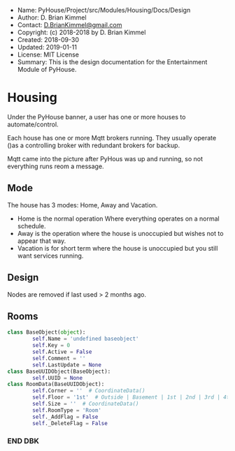 * Name:      PyHouse/Project/src/Modules/Housing/Docs/Design
* Author:    D. Brian Kimmel
* Contact:   D.BrianKimmel@gmail.com
* Copyright: (c) 2018-2018 by D. Brian Kimmel
* Created:   2018-09-30
* Updated:   2019-01-11
* License:   MIT License
* Summary:   This is the design documentation for the Entertainment Module of PyHouse.


# Housing

Under the PyHouse banner, a user has one or more houses to automate/control.

Each house has one or more Mqtt brokers running.
They usually operate ()as a controlling broker with redundant brokers for backup.

Mqtt came into the picture after PyHous was up and running, so not everything runs reom a message.

## Mode
The house has 3 modes: Home, Away and Vacation.
* Home is the normal operation Where everything operates on a normal schedule.
* Away is the operation where the house is unoccupied but wishes not to appear that way.
* Vacation is for short term where the house is unoccupied but you still want services running.

## Design

Nodes are removed if last used > 2 months ago.

## Rooms

```python
class BaseObject(object):
        self.Name = 'undefined baseobject'
        self.Key = 0
        self.Active = False
        self.Comment = ''
        self.LastUpdate = None
class BaseUUIDObject(BaseObject):
        self.UUID = None
class RoomData(BaseUUIDObject):
        self.Corner = ''  # CoordinateData()
        self.Floor = '1st'  # Outside | Basement | 1st | 2nd | 3rd | 4th | Attic | Roof
        self.Size = ''  # CoordinateData()
        self.RoomType = 'Room'
        self._AddFlag = False
        self._DeleteFlag = False
```

### END DBK
